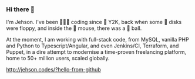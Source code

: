 ### Hi there 👋

I'm Jehson. I've been 👨🏻‍💻 coding since 🤘 Y2K, back when some 💾 disks were floppy, and inside the 🐁 mouse, there was a 🎱 ball.

At the moment, I am working with full-stack code, from MySQL, vanilla PHP and Python to Typescript/Angular, and even Jenkins/CI, Terraform, and Puppet, in a dire attempt to modernise a time-proven freelancing platform, home to 50+ million users, scaled globally.

http://jehson.codes/?hello-from-github

<!--
**jehson/jehson** is a ✨ _special_ ✨ repository because its `README.md` (this file) appears on your GitHub profile.

Here are some ideas to get you started:

- 🔭 I’m currently working on ...
- 🌱 I’m currently learning ...
- 👯 I’m looking to collaborate on ...
- 🤔 I’m looking for help with ...
- 💬 Ask me about ...
- 📫 How to reach me: ...
- 😄 Pronouns: ...
- ⚡ Fun fact: ...
-->
